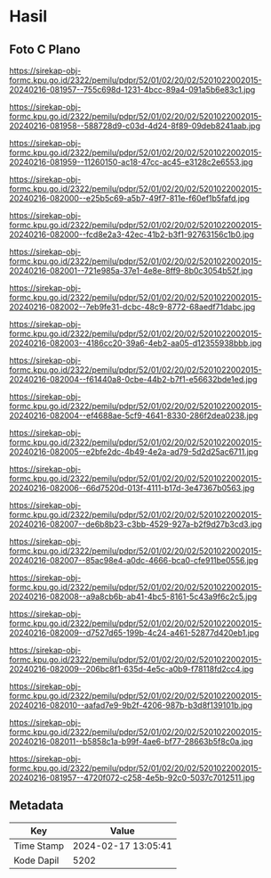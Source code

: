 # Hasil

## Foto C Plano

https://sirekap-obj-formc.kpu.go.id/2322/pemilu/pdpr/52/01/02/20/02/5201022002015-20240216-081957--755c698d-1231-4bcc-89a4-091a5b6e83c1.jpg

https://sirekap-obj-formc.kpu.go.id/2322/pemilu/pdpr/52/01/02/20/02/5201022002015-20240216-081958--588728d9-c03d-4d24-8f89-09deb8241aab.jpg

https://sirekap-obj-formc.kpu.go.id/2322/pemilu/pdpr/52/01/02/20/02/5201022002015-20240216-081959--11260150-ac18-47cc-ac45-e3128c2e6553.jpg

https://sirekap-obj-formc.kpu.go.id/2322/pemilu/pdpr/52/01/02/20/02/5201022002015-20240216-082000--e25b5c69-a5b7-49f7-811e-f60ef1b5fafd.jpg

https://sirekap-obj-formc.kpu.go.id/2322/pemilu/pdpr/52/01/02/20/02/5201022002015-20240216-082000--fcd8e2a3-42ec-41b2-b3f1-92763156c1b0.jpg

https://sirekap-obj-formc.kpu.go.id/2322/pemilu/pdpr/52/01/02/20/02/5201022002015-20240216-082001--721e985a-37e1-4e8e-8ff9-8b0c3054b52f.jpg

https://sirekap-obj-formc.kpu.go.id/2322/pemilu/pdpr/52/01/02/20/02/5201022002015-20240216-082002--7eb9fe31-dcbc-48c9-8772-68aedf71dabc.jpg

https://sirekap-obj-formc.kpu.go.id/2322/pemilu/pdpr/52/01/02/20/02/5201022002015-20240216-082003--4186cc20-39a6-4eb2-aa05-d12355938bbb.jpg

https://sirekap-obj-formc.kpu.go.id/2322/pemilu/pdpr/52/01/02/20/02/5201022002015-20240216-082004--f61440a8-0cbe-44b2-b7f1-e56632bde1ed.jpg

https://sirekap-obj-formc.kpu.go.id/2322/pemilu/pdpr/52/01/02/20/02/5201022002015-20240216-082004--ef4688ae-5cf9-4641-8330-286f2dea0238.jpg

https://sirekap-obj-formc.kpu.go.id/2322/pemilu/pdpr/52/01/02/20/02/5201022002015-20240216-082005--e2bfe2dc-4b49-4e2a-ad79-5d2d25ac6711.jpg

https://sirekap-obj-formc.kpu.go.id/2322/pemilu/pdpr/52/01/02/20/02/5201022002015-20240216-082006--66d7520d-013f-4111-b17d-3e47367b0563.jpg

https://sirekap-obj-formc.kpu.go.id/2322/pemilu/pdpr/52/01/02/20/02/5201022002015-20240216-082007--de6b8b23-c3bb-4529-927a-b2f9d27b3cd3.jpg

https://sirekap-obj-formc.kpu.go.id/2322/pemilu/pdpr/52/01/02/20/02/5201022002015-20240216-082007--85ac98e4-a0dc-4666-bca0-cfe911be0556.jpg

https://sirekap-obj-formc.kpu.go.id/2322/pemilu/pdpr/52/01/02/20/02/5201022002015-20240216-082008--a9a8cb6b-ab41-4bc5-8161-5c43a9f6c2c5.jpg

https://sirekap-obj-formc.kpu.go.id/2322/pemilu/pdpr/52/01/02/20/02/5201022002015-20240216-082009--d7527d65-199b-4c24-a461-52877d420eb1.jpg

https://sirekap-obj-formc.kpu.go.id/2322/pemilu/pdpr/52/01/02/20/02/5201022002015-20240216-082009--206bc8f1-635d-4e5c-a0b9-f78118fd2cc4.jpg

https://sirekap-obj-formc.kpu.go.id/2322/pemilu/pdpr/52/01/02/20/02/5201022002015-20240216-082010--aafad7e9-9b2f-4206-987b-b3d8f139101b.jpg

https://sirekap-obj-formc.kpu.go.id/2322/pemilu/pdpr/52/01/02/20/02/5201022002015-20240216-082011--b5858c1a-b99f-4ae6-bf77-28663b5f8c0a.jpg

https://sirekap-obj-formc.kpu.go.id/2322/pemilu/pdpr/52/01/02/20/02/5201022002015-20240216-081957--4720f072-c258-4e5b-92c0-5037c7012511.jpg


## Metadata

| Key        | Value               |
| ---------- | ------------------- |
| Time Stamp | 2024-02-17 13:05:41 |
| Kode Dapil | 5202                |



